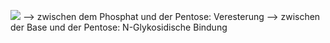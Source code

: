 ![](Pasted%20image%2020231201140407.png)
--> zwischen dem Phosphat und der Pentose: Veresterung 
--> zwischen der Base und der Pentose: N-Glykosidische Bindung 
